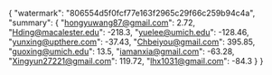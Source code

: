{
    "watermark": "806554d5f0fcf77e163f2965c29f66c259b94c4a", 
    "summary": {
        "hongyuwang87@gmail.com": 2.72, 
        "Hding@macalester.edu": -218.3, 
        "yuelee@umich.edu": -128.46, 
        "yunxing@upthere.com": -37.43, 
        "Chbeiyou@gmail.com": 395.85, 
        "guoxing@umich.edu": 13.5, 
        "iamanxia@gmail.com": -63.28, 
        "Xingyun27221@gmail.com": 119.72, 
        "lhx1031@gmail.com": -84.3
    }
}